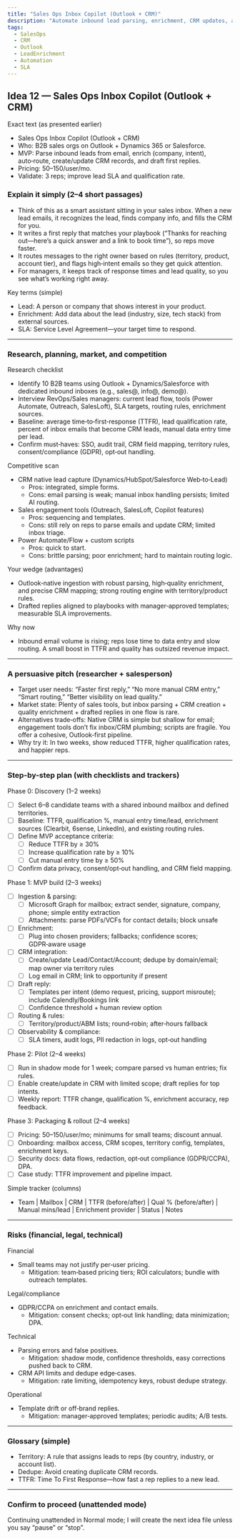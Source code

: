 ```yaml
---
title: "Sales Ops Inbox Copilot (Outlook + CRM)"
description: "Automate inbound lead parsing, enrichment, CRM updates, and reply drafting for B2B sales teams using Outlook and Dynamics/Salesforce."
tags:
  - SalesOps
  - CRM
  - Outlook
  - LeadEnrichment
  - Automation
  - SLA
---
```


## Idea 12 — Sales Ops Inbox Copilot (Outlook + CRM)

Exact text (as presented earlier)

- Sales Ops Inbox Copilot (Outlook + CRM)
- Who: B2B sales orgs on Outlook + Dynamics 365 or Salesforce.
- MVP: Parse inbound leads from email, enrich (company, intent), auto‑route, create/update CRM records, and draft first replies.
- Pricing: $50–$150/user/mo.
- Validate: 3 reps; improve lead SLA and qualification rate.

### Explain it simply (2–4 short passages)

- Think of this as a smart assistant sitting in your sales inbox. When a new lead emails, it recognizes the lead, finds company info, and fills the CRM for you.
- It writes a first reply that matches your playbook (“Thanks for reaching out—here’s a quick answer and a link to book time”), so reps move faster.
- It routes messages to the right owner based on rules (territory, product, account tier), and flags high‑intent emails so they get quick attention.
- For managers, it keeps track of response times and lead quality, so you see what’s working right away.

Key terms (simple)

- Lead: A person or company that shows interest in your product.
- Enrichment: Add data about the lead (industry, size, tech stack) from external sources.
- SLA: Service Level Agreement—your target time to respond.

---

### Research, planning, market, and competition

Research checklist

- Identify 10 B2B teams using Outlook + Dynamics/Salesforce with dedicated inbound inboxes (e.g., sales@, info@, demo@).
- Interview RevOps/Sales managers: current lead flow, tools (Power Automate, Outreach, SalesLoft), SLA targets, routing rules, enrichment sources.
- Baseline: average time‑to‑first‑response (TTFR), lead qualification rate, percent of inbox emails that become CRM leads, manual data entry time per lead.
- Confirm must‑haves: SSO, audit trail, CRM field mapping, territory rules, consent/compliance (GDPR), opt‑out handling.

Competitive scan

- CRM native lead capture (Dynamics/HubSpot/Salesforce Web‑to‑Lead)
  - Pros: integrated, simple forms.
  - Cons: email parsing is weak; manual inbox handling persists; limited AI routing.
- Sales engagement tools (Outreach, SalesLoft, Copilot features)
  - Pros: sequencing and templates.
  - Cons: still rely on reps to parse emails and update CRM; limited inbox triage.
- Power Automate/Flow + custom scripts
  - Pros: quick to start.
  - Cons: brittle parsing; poor enrichment; hard to maintain routing logic.

Your wedge (advantages)

- Outlook‑native ingestion with robust parsing, high‑quality enrichment, and precise CRM mapping; strong routing engine with territory/product rules.
- Drafted replies aligned to playbooks with manager‑approved templates; measurable SLA improvements.

Why now

- Inbound email volume is rising; reps lose time to data entry and slow routing. A small boost in TTFR and quality has outsized revenue impact.

---

### A persuasive pitch (researcher + salesperson)

- Target user needs: “Faster first reply,” “No more manual CRM entry,” “Smart routing,” “Better visibility on lead quality.”
- Market state: Plenty of sales tools, but inbox parsing + CRM creation + quality enrichment + drafted replies in one flow is rare.
- Alternatives trade‑offs: Native CRM is simple but shallow for email; engagement tools don’t fix inbox/CRM plumbing; scripts are fragile. You offer a cohesive, Outlook‑first pipeline.
- Why try it: In two weeks, show reduced TTFR, higher qualification rates, and happier reps.

---

### Step-by-step plan (with checklists and trackers)

Phase 0: Discovery (1–2 weeks)

- [ ] Select 6–8 candidate teams with a shared inbound mailbox and defined territories.
- [ ] Baseline: TTFR, qualification %, manual entry time/lead, enrichment sources (Clearbit, 6sense, LinkedIn), and existing routing rules.
- [ ] Define MVP acceptance criteria:
  - [ ] Reduce TTFR by ≥ 30%
  - [ ] Increase qualification rate by ≥ 10%
  - [ ] Cut manual entry time by ≥ 50%
- [ ] Confirm data privacy, consent/opt‑out handling, and CRM field mapping.

Phase 1: MVP build (2–3 weeks)

- [ ] Ingestion & parsing:
  - [ ] Microsoft Graph for mailbox; extract sender, signature, company, phone; simple entity extraction
  - [ ] Attachments: parse PDFs/VCFs for contact details; block unsafe
- [ ] Enrichment:
  - [ ] Plug into chosen providers; fallbacks; confidence scores; GDPR‑aware usage
- [ ] CRM integration:
  - [ ] Create/update Lead/Contact/Account; dedupe by domain/email; map owner via territory rules
  - [ ] Log email in CRM; link to opportunity if present
- [ ] Draft reply:
  - [ ] Templates per intent (demo request, pricing, support misroute); include Calendly/Bookings link
  - [ ] Confidence threshold + human review option
- [ ] Routing & rules:
  - [ ] Territory/product/ABM lists; round‑robin; after‑hours fallback
- [ ] Observability & compliance:
  - [ ] SLA timers, audit logs, PII redaction in logs, opt‑out handling

Phase 2: Pilot (2–4 weeks)

- [ ] Run in shadow mode for 1 week; compare parsed vs human entries; fix rules.
- [ ] Enable create/update in CRM with limited scope; draft replies for top intents.
- [ ] Weekly report: TTFR change, qualification %, enrichment accuracy, rep feedback.

Phase 3: Packaging & rollout (2–4 weeks)

- [ ] Pricing: $50–$150/user/mo; minimums for small teams; discount annual.
- [ ] Onboarding: mailbox access, CRM scopes, territory config, templates, enrichment keys.
- [ ] Security docs: data flows, redaction, opt‑out compliance (GDPR/CCPA), DPA.
- [ ] Case study: TTFR improvement and pipeline impact.

Simple tracker (columns)

- Team | Mailbox | CRM | TTFR (before/after) | Qual % (before/after) | Manual mins/lead | Enrichment provider | Status | Notes

---

### Risks (financial, legal, technical)

Financial

- Small teams may not justify per‑user pricing.
  - Mitigation: team‑based pricing tiers; ROI calculators; bundle with outreach templates.

Legal/compliance

- GDPR/CCPA on enrichment and contact emails.
  - Mitigation: consent checks; opt‑out link handling; data minimization; DPA.

Technical

- Parsing errors and false positives.
  - Mitigation: shadow mode, confidence thresholds, easy corrections pushed back to CRM.
- CRM API limits and dedupe edge‑cases.
  - Mitigation: rate limiting, idempotency keys, robust dedupe strategy.

Operational

- Template drift or off‑brand replies.
  - Mitigation: manager‑approved templates; periodic audits; A/B tests.

---

### Glossary (simple)

- Territory: A rule that assigns leads to reps (by country, industry, or account list).
- Dedupe: Avoid creating duplicate CRM records.
- TTFR: Time To First Response—how fast a rep replies to a new lead.

---

### Confirm to proceed (unattended mode)

Continuing unattended in Normal mode; I will create the next idea file unless you say “pause” or “stop”.
